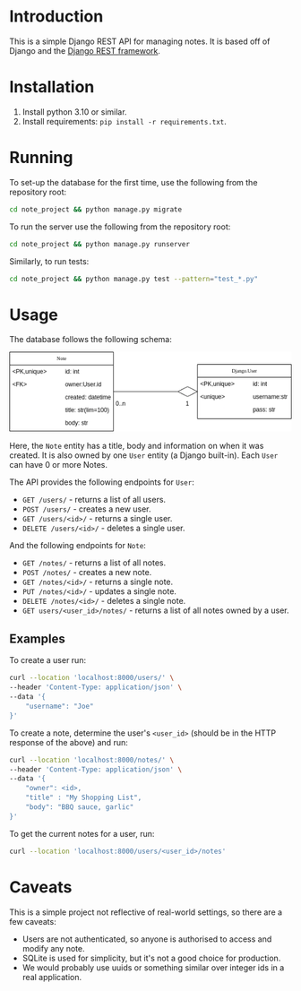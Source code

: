 # Introduction
This is a simple Django REST API for managing notes. It is based off of Django and the 
[Django REST framework](https://www.django-rest-framework.org/).

# Installation
1. Install python 3.10 or similar.
2. Install requirements: `pip install -r requirements.txt`.

# Running
To set-up the database for the first time, use the following from the repository root:
```bash
cd note_project && python manage.py migrate
```
To run the server use the following from the repository root:
```bash
cd note_project && python manage.py runserver
```

Similarly, to run tests:
```bash
cd note_project && python manage.py test --pattern="test_*.py"
```

# Usage
The database follows the following schema:

<p align="center">
  <img src="doc/notes.drawio.png" alt="Description of Image">
</p>

Here, the `Note` entity has a title, body and information on when it was created. It is also owned by one `User` entity
(a Django built-in). Each `User` can have 0 or more Notes.

The API provides the following endpoints for `User`:

- `GET /users/` - returns a list of all users.
- `POST /users/` - creates a new user.
- `GET /users/<id>/` - returns a single user.
- `DELETE /users/<id>/` - deletes a single user.


And the following endpoints for `Note`:
- `GET /notes/` - returns a list of all notes.
- `POST /notes/` - creates a new note.
- `GET /notes/<id>/` - returns a single note.
- `PUT /notes/<id>/` - updates a single note.
- `DELETE /notes/<id>/` - deletes a single note.
- `GET users/<user_id>/notes/` - returns a list of all notes owned by a user.


## Examples
To create a user run:
```bash
curl --location 'localhost:8000/users/' \
--header 'Content-Type: application/json' \
--data '{
    "username": "Joe"
}'
```

To create a note, determine the user's `<user_id>` (should be in the HTTP response of the above) and run:
```bash 
curl --location 'localhost:8000/notes/' \
--header 'Content-Type: application/json' \
--data '{
    "owner": <id>,
    "title" : "My Shopping List",
    "body": "BBQ sauce, garlic"
}'
```

To get the current notes for a user, run:
```bash
curl --location 'localhost:8000/users/<user_id>/notes'
```

# Caveats
This is a simple project not reflective of real-world settings, so there are a few caveats:
- Users are not authenticated, so anyone is authorised to access and modify any note.
- SQLite is used for simplicity, but it's not a good choice for production. 
- We would probably use uuids or something similar over integer ids in a real application.